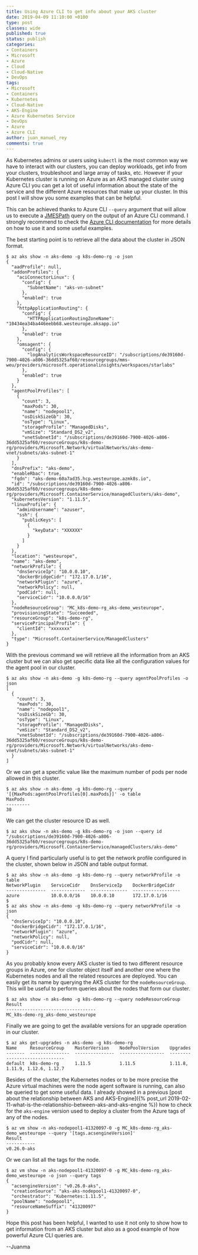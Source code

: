 ```yaml
---
title: Using Azure CLI to get info about your AKS cluster
date: 2019-04-09 11:10:00 +0100
type: post
classes: wide
published: true
status: publish
categories:
- Containers
- Microsoft
- Azure
- Cloud
- Cloud-Native
- DevOps
tags:
- Microsoft
- Containers
- Kubernetes
- Cloud-Native
- AKS-Engine
- Azure Kubernetes Service
- DevOps
- Azure
- Azure CLI
author: juan_manuel_rey
comments: true
---
```


As Kubernetes admins or users using `kubectl` is the most common way we have to interact with our clusters, you can deploy workloads, get info from your clusters, troubleshoot and large array of tasks, etc. However if your Kubernetes cluster is running on Azure as an AKS managed cluster using Azure CLI you can get a lot of useful information about the state of the service and the different Azure resources that make up your cluster. In this post I will show you some examples that can be helpful.

This can be achieved thanks to Azure CLI `--query` argument that will allow us to execute a [JMESPath](http://jmespath.org/) query on the output of an Azure CLI command. I strongly recommend to check the [Azure CLI documentation](https://docs.microsoft.com/en-us/cli/azure/query-azure-cli?view=azure-cli-latest) for more details on how to use it and some useful examples.

The best starting point is to retrieve all the data about the cluster in JSON format.

```
$ az aks show -n aks-demo -g k8s-demo-rg -o json
{
  "aadProfile": null,
  "addonProfiles": {
    "aciConnectorLinux": {
      "config": {
        "SubnetName": "aks-vn-subnet"
      },
      "enabled": true
    },
    "httpApplicationRouting": {
      "config": {
        "HTTPApplicationRoutingZoneName": "10434ea34ba446eebb68.westeurope.aksapp.io"
      },
      "enabled": true
    },
    "omsagent": {
      "config": {
        "logAnalyticsWorkspaceResourceID": "/subscriptions/de39160d-7900-4026-a806-36dd5325af60/resourcegroups/mms-weu/providers/microsoft.operationalinsights/workspaces/starlabs"
      },
      "enabled": true
    }
  },
  "agentPoolProfiles": [
    {
      "count": 3,
      "maxPods": 30,
      "name": "nodepool1",
      "osDiskSizeGb": 30,
      "osType": "Linux",
      "storageProfile": "ManagedDisks",
      "vmSize": "Standard_DS2_v2",
      "vnetSubnetId": "/subscriptions/de39160d-7900-4026-a806-36dd5325af60/resourceGroups/k8s-demo-rg/providers/Microsoft.Network/virtualNetworks/aks-demo-vnet/subnets/aks-subnet-1"
    }
  ],
  "dnsPrefix": "aks-demo",
  "enableRbac": true,
  "fqdn": "aks-demo-60a7ad35.hcp.westeurope.azmk8s.io",
  "id": "/subscriptions/de39160d-7900-4026-a806-36dd5325af60/resourcegroups/k8s-demo-rg/providers/Microsoft.ContainerService/managedClusters/aks-demo",
  "kubernetesVersion": "1.11.5",
  "linuxProfile": {
    "adminUsername": "azuser",
    "ssh": {
      "publicKeys": [
        {
          "keyData": "XXXXXX"
        }
      ]
    }
  },
  "location": "westeurope",
  "name": "aks-demo",
  "networkProfile": {
    "dnsServiceIp": "10.0.0.10",
    "dockerBridgeCidr": "172.17.0.1/16",
    "networkPlugin": "azure",
    "networkPolicy": null,
    "podCidr": null,
    "serviceCidr": "10.0.0.0/16"
  },
  "nodeResourceGroup": "MC_k8s-demo-rg_aks-demo_westeurope",
  "provisioningState": "Succeeded",
  "resourceGroup": "k8s-demo-rg",
  "servicePrincipalProfile": {
    "clientId": "xxxxxxx"
  },
  "type": "Microsoft.ContainerService/ManagedClusters"
}
```

With the previous command we will retrieve all the information from an AKS cluster but we can also get specific data like all the configuration values for the agent pool in our cluster.

```
$ az aks show -n aks-demo -g k8s-demo-rg --query agentPoolProfiles -o json
[
  {
    "count": 3,
    "maxPods": 30,
    "name": "nodepool1",
    "osDiskSizeGb": 30,
    "osType": "Linux",
    "storageProfile": "ManagedDisks",
    "vmSize": "Standard_DS2_v2",
    "vnetSubnetId": "/subscriptions/de39160d-7900-4026-a806-36dd5325af60/resourceGroups/k8s-demo-rg/providers/Microsoft.Network/virtualNetworks/aks-demo-vnet/subnets/aks-subnet-1"
  }
]
```

Or we can get a specific value like the maximum number of pods per node allowed in this cluster.

```
$ az aks show -n aks-demo -g k8s-demo-rg --query '[{MaxPods:agentPoolProfiles[0].maxPods}]' -o table
MaxPods
---------
30
```

We can get the cluster resource ID as well.

```
$ az aks show -n aks-demo -g k8s-demo-rg -o json --query id
"/subscriptions/de39160d-7900-4026-a806-36dd5325af60/resourcegroups/k8s-demo-rg/providers/Microsoft.ContainerService/managedClusters/aks-demo"
```

A query I find particularly useful is to get the network profile configured in the cluster, shown below in JSON and table output format.

```
$ az aks show -n aks-demo -g k8s-demo-rg --query networkProfile -o table
NetworkPlugin    ServiceCidr    DnsServiceIp    DockerBridgeCidr
---------------  -------------  --------------  ------------------
azure            10.0.0.0/16    10.0.0.10       172.17.0.1/16
$
$ az aks show -n aks-demo -g k8s-demo-rg --query networkProfile -o json
{
  "dnsServiceIp": "10.0.0.10",
  "dockerBridgeCidr": "172.17.0.1/16",
  "networkPlugin": "azure",
  "networkPolicy": null,
  "podCidr": null,
  "serviceCidr": "10.0.0.0/16"
}

```

As you probably know every AKS cluster is tied to two different resource groups in Azure, one for cluster object itself and another one where the Kubernetes nodes and all the related resources are deployed. You can easily get its name by querying the AKS cluster for the `nodeResourceGroup`. This will be useful to perform queries about the nodes that form our cluster.

```
$ az aks show -n aks-demo -g k8s-demo-rg --query nodeResourceGroup
Result
----------------------------------
MC_k8s-demo-rg_aks-demo_westeurope
```

Finally we are going to get the available versions for an upgrade operation in our cluster.

```
$ az aks get-upgrades -n aks-demo -g k8s-demo-rg
Name     ResourceGroup    MasterVersion    NodePoolVersion    Upgrades
-------  ---------------  ---------------  -----------------  ------------------------------
default  k8s-demo-rg      1.11.5           1.11.5             1.11.8, 1.11.9, 1.12.6, 1.12.7
```

Besides of the cluster, the Kubernetes nodes or to be more precise the Azure virtual machines were the node agent software is running, can also be queried to get some useful data. I already showed in a previous [post about the relationship between AKS and AKS-Engine]({% post_url 2019-02-11-what-is-the-relationshio-between-aks-and-aks-engine %}) how to check for the `aks-engine` version used to deploy a cluster from the Azure tags of any of the nodes.

```
$ az vm show -n aks-nodepool1-41320097-0 -g MC_k8s-demo-rg_aks-demo_westeurope --query '[tags.acsengineVersion]'
Result
-----------
v0.26.0-aks
```

Or we can list all the tags for the node.

```
$ az vm show -n aks-nodepool1-41320097-0 -g MC_k8s-demo-rg_aks-demo_westeurope -o json --query tags
{
  "acsengineVersion": "v0.26.0-aks",
  "creationSource": "aks-aks-nodepool1-41320097-0",
  "orchestrator": "Kubernetes:1.11.5",
  "poolName": "nodepool1",
  "resourceNameSuffix": "41320097"
}
```

Hope this post has been helpful, I wanted to use it not only to show how to get information from an AKS cluster but also as a good example of how powerful Azure CLI queries are.

--Juanma
